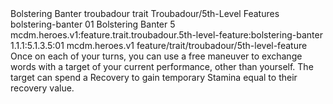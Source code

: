 <ability>
  <name>Bolstering Banter</name>
  <metadata>
    <class>troubadour</class>
    <feature_type>trait</feature_type>
    <file_dpath>Troubadour/5th-Level Features</file_dpath>
    <item_id>bolstering-banter</item_id>
    <item_index>01</item_index>
    <item_name>Bolstering Banter</item_name>
    <level>5</level>
    <scc>mcdm.heroes.v1:feature.trait.troubadour.5th-level-feature:bolstering-banter</scc>
    <scdc>1.1.1:5.1.3.5:01</scdc>
    <source>mcdm.heroes.v1</source>
    <type>feature/trait/troubadour/5th-level-feature</type>
  </metadata>
  <effects>
    <effect type="mundane">Once on each of your turns, you can use a free maneuver to exchange words with a target of your current performance, other than yourself. The target can spend a Recovery to gain temporary Stamina equal to their recovery value.</effect>
  </effects>
</ability>
